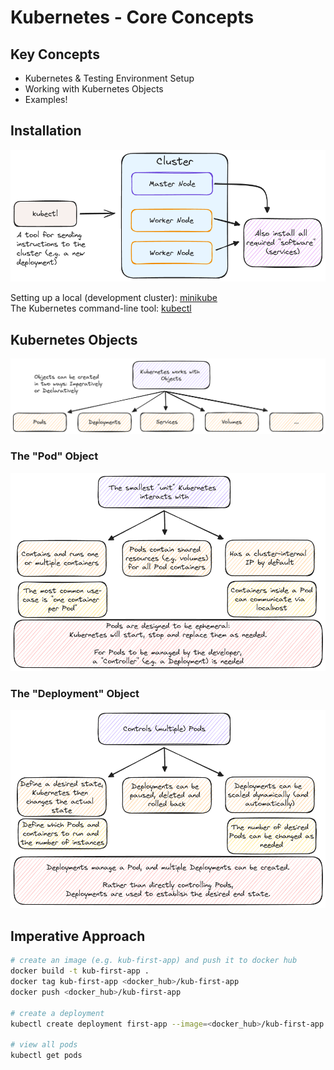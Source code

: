 # Kubernetes - Core Concepts

## Key Concepts

- Kubernetes & Testing Environment Setup
- Working with Kubernetes Objects
- Examples!

## Installation

![installation](./docs/installation.excalidraw.png)

Setting up a local (development cluster): [minikube](https://minikube.sigs.k8s.io/docs/)<br />
The Kubernetes command-line tool: [kubectl](https://kubernetes.io/docs/tasks/tools/#kubectl)

## Kubernetes Objects

![kubernetes objects](./docs/objects.excalidraw.png)

### The "Pod" Object

![pod objects](./docs/pod.excalidraw.png)

### The "Deployment" Object

![deployment object](./docs/deployment.excalidraw.png)

## Imperative Approach

```bash
# create an image (e.g. kub-first-app) and push it to docker hub
docker build -t kub-first-app .
docker tag kub-first-app <docker_hub>/kub-first-app
docker push <docker_hub>/kub-first-app

# create a deployment
kubectl create deployment first-app --image=<docker_hub>/kub-first-app

# view all pods
kubectl get pods
```
